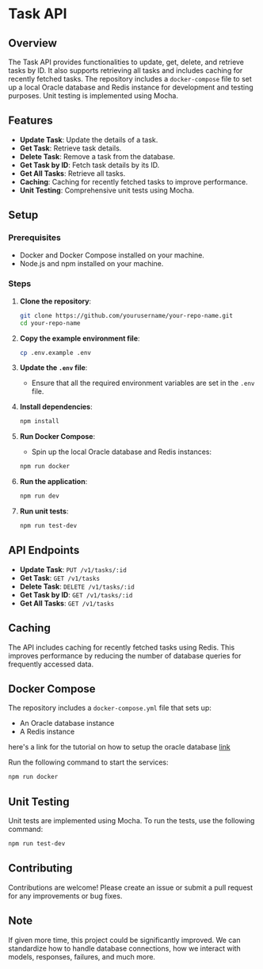 # Task API

## Overview

The Task API provides functionalities to update, get, delete, and retrieve tasks by ID. It also supports retrieving all tasks and includes caching for recently fetched tasks. The repository includes a `docker-compose` file to set up a local Oracle database and Redis instance for development and testing purposes. Unit testing is implemented using Mocha.

## Features

- **Update Task**: Update the details of a task.
- **Get Task**: Retrieve task details.
- **Delete Task**: Remove a task from the database.
- **Get Task by ID**: Fetch task details by its ID.
- **Get All Tasks**: Retrieve all tasks.
- **Caching**: Caching for recently fetched tasks to improve performance.
- **Unit Testing**: Comprehensive unit tests using Mocha.

## Setup

### Prerequisites

- Docker and Docker Compose installed on your machine.
- Node.js and npm installed on your machine.

### Steps

1. **Clone the repository**:
    ```bash
    git clone https://github.com/yourusername/your-repo-name.git
    cd your-repo-name
    ```

2. **Copy the example environment file**:
    ```bash
    cp .env.example .env
    ```

3. **Update the `.env` file**:
    - Ensure that all the required environment variables are set in the `.env` file.

4. **Install dependencies**:
    ```bash
    npm install
    ```

5. **Run Docker Compose**:
    - Spin up the local Oracle database and Redis instances:
    ```bash
    npm run docker
    ```

6. **Run the application**:
    ```bash
    npm run dev
    ```

7. **Run unit tests**:
    ```bash
    npm run test-dev
    ```

## API Endpoints

- **Update Task**: `PUT /v1/tasks/:id`
- **Get Task**: `GET /v1/tasks`
- **Delete Task**: `DELETE /v1/tasks/:id`
- **Get Task by ID**: `GET /v1/tasks/:id`
- **Get All Tasks**: `GET /v1/tasks`

## Caching

The API includes caching for recently fetched tasks using Redis. This improves performance by reducing the number of database queries for frequently accessed data.

## Docker Compose

The repository includes a `docker-compose.yml` file that sets up:

- An Oracle database instance
- A Redis instance

here's a link for the tutorial on how to setup the oracle database [link](https://medium.com/@bastian.ohm/how-to-run-oracle-db-in-docker-6990780d4cac)

Run the following command to start the services:

```bash
npm run docker
```

## Unit Testing

Unit tests are implemented using Mocha. To run the tests, use the following command:

```bash
npm run test-dev
```

## Contributing

Contributions are welcome! Please create an issue or submit a pull request for any improvements or bug fixes.

## Note

If given more time, this project could be significantly improved. We can standardize how to handle database connections, how we interact with models, responses, failures, and much more.

